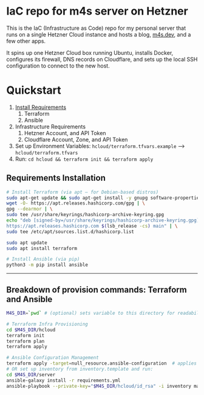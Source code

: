 # IaC repo for m4s server on Hetzner

This is the IaC (Infrastructure as Code) repo for my personal server that runs on a single Hetzner Cloud instance and hosts a blog, [m4s.dev](https://m4s.dev/), and a few other apps.

It spins up one Hetzner Cloud box running Ubuntu, installs Docker, configures its firewall, DNS records on Cloudflare, and sets up the local SSH configuration to connect to the new host.

# Quickstart

1. [Install Requirements](#requirements-installation)
   1. Terraform
   2. Ansible
2. Infrastructure Requirements
   1. Hetzner Account, and API Token
   2. Cloudflare Account, Zone, and API Token
3. Set up Environment Variables: `hcloud/terraform.tfvars.example` --> `hcloud/terraform.tfvars`
4. Run: `cd hcloud && terraform init && terraform apply`

## Requirements Installation
```sh
# Install Terraform (via apt — for Debian-based distros)
sudo apt-get update && sudo apt-get install -y gnupg software-properties-common
wget -O- https://apt.releases.hashicorp.com/gpg | \
gpg --dearmor | \
sudo tee /usr/share/keyrings/hashicorp-archive-keyring.gpg
echo "deb [signed-by=/usr/share/keyrings/hashicorp-archive-keyring.gpg] \
https://apt.releases.hashicorp.com $(lsb_release -cs) main" | \
sudo tee /etc/apt/sources.list.d/hashicorp.list

sudo apt update
sudo apt install terraform

# Install Ansible (via pip)
python3 -m pip install ansible
```

___

## Breakdown of provision commands: Terraform and Ansible
```sh
M4S_DIR=`pwd` # (optional) sets variable to this directory for readability purposes

# Terraform Infra Provisioning
cd $M4S_DIR/hcloud
terraform init
terraform plan
terraform apply

# Ansible Configuration Management
terraform apply -target=null_resource.ansible-configuration  # applies Terraform to a single resource
# OR set up inventory from inventory.template and run:
cd $M4S_DIR/server
ansible-galaxy install -r requirements.yml
ansible-playbook --private-key="$M4S_DIR/hcloud/id_rsa" -i inventory main.yml
```
